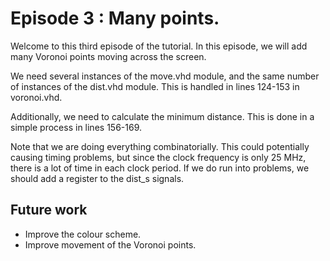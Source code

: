 # Episode 3 : Many points.

Welcome to this third episode of the tutorial. In this episode, we will add
many Voronoi points moving across the screen.

We need several instances of the move.vhd module, and the same number of
instances of the dist.vhd module. This is handled in lines 124-153 in
voronoi.vhd.

Additionally, we need to calculate the minimum distance.  This is done in a
simple process in lines 156-169.

Note that we are doing everything combinatorially. This could potentially
causing timing problems, but since the clock frequency is only 25 MHz, there is
a lot of time in each clock period. If we do run into problems, we should add a
register to the dist\_s signals.

## Future work
* Improve the colour scheme.
* Improve movement of the Voronoi points.
